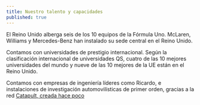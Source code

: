 ```yaml
---
title: Nuestro talento y capacidades
published: true
---
```

El Reino Unido alberga seis de los 10 equipos de la Fórmula Uno. McLaren, Williams y Mercedes-Benz han instalado su sede central en el Reino Unido. 

Contamos con universidades de prestigio internacional. Según la clasificación internacional de universidades QS, cuatro de las 10 mejores universidades del mundo y nueve de las 10 mejores de la UE están en el Reino Unido.

Contamos con empresas de ingeniería líderes como Ricardo, e instalaciones de investigación automovilísticas de primer orden, gracias a la red [Catapult, creada hace poco](https://catapult.org.uk/)
